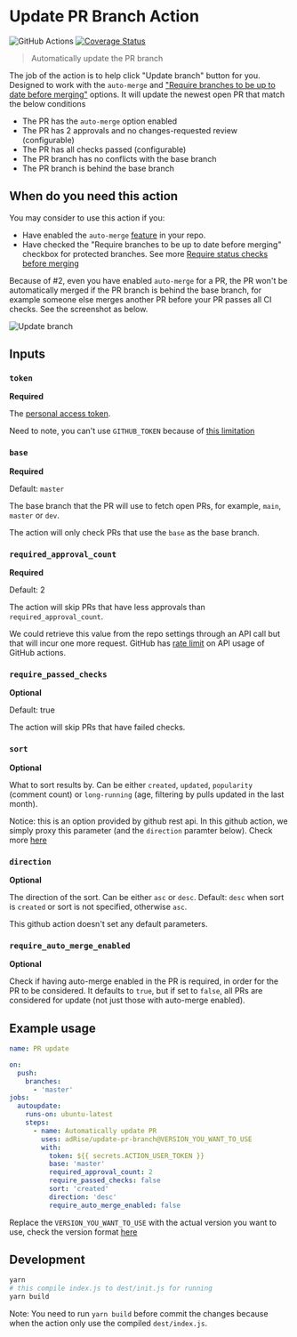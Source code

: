# Update PR Branch Action

![GitHub Actions](https://github.com/adRise/update-pr-branch/actions/workflows/unit_test.yml/badge.svg?branch=master)
[![Coverage Status](https://coveralls.io/repos/github/adRise/update-pr-branch/badge.svg?branch=master)](https://coveralls.io/github/adRise/update-pr-branch)

> Automatically update the PR branch

The job of the action is to help click "Update branch" button for you. Designed to work with the `auto-merge` and ["Require branches to be up to date before merging"](https://docs.github.com/en/github/administering-a-repository/about-protected-branches#require-status-checks-before-merging) options. It will update the newest open PR that match the below conditions

- The PR has the `auto-merge` option enabled
- The PR has 2 approvals and no changes-requested review (configurable)
- The PR has all checks passed (configurable)
- The PR branch has no conflicts with the base branch
- The PR branch is behind the base branch

## When do you need this action

You may consider to use this action if you:

- Have enabled the `auto-merge` [feature](https://docs.github.com/en/github/collaborating-with-issues-and-pull-requests/automatically-merging-a-pull-request) in your repo.
- Have checked the "Require branches to be up to date before merging" checkbox for protected branches. See more [Require status checks before merging](https://docs.github.com/en/github/administering-a-repository/about-protected-branches#require-status-checks-before-merging)

Because of #2, even you have enabled `auto-merge` for a PR, the PR won't be automatically merged if the PR branch is behind the base branch, for example someone else merges another PR before your PR passes all CI checks. See the screenshot as below.

![Update branch](screenshot.png)

## Inputs

### `token`

**Required**

The [personal access token](https://github.com/settings/tokens/).

Need to note, you can't use `GITHUB_TOKEN` because of [this limitation](https://docs.github.com/en/actions/reference/events-that-trigger-workflows#triggering-new-workflows-using-a-personal-access-token)

### `base`

**Required**

Default: `master`

The base branch that the PR will use to fetch open PRs, for example, `main`, `master` or `dev`.

The action will only check PRs that use the `base` as the base branch.

### `required_approval_count`

**Required**

Default: 2

The action will skip PRs that have less approvals than `required_approval_count`.

We could retrieve this value from the repo settings through an API call but that will incur one more request. GitHub has [rate limit](https://docs.github.com/en/actions/reference/usage-limits-billing-and-administration#usage-limits) on API usage of GitHub actions.

### `require_passed_checks`

**Optional**

Default: true

The action will skip PRs that have failed checks.

### `sort`

**Optional**

What to sort results by. Can be either `created`, `updated`, `popularity` (comment count) or `long-running` (age, filtering by pulls updated in the last month).

Notice: this is an option provided by github rest api. In this github action, we simply proxy this parameter (and the `direction` paramter below). Check more [here](https://octokit.github.io/rest.js/v18#pulls-list)

### `direction`

**Optional**

The direction of the sort. Can be either `asc` or `desc`. Default: `desc` when sort is `created` or sort is not specified, otherwise `asc`.


This github action doesn't set any default parameters.

### `require_auto_merge_enabled`

**Optional**

Check if having auto-merge enabled in the PR is required, in order for the PR to
be considered. It defaults to `true`, but if set to `false`, all PRs are
considered for update (not just those with auto-merge enabled).


## Example usage

```yml
name: PR update

on:
  push:
    branches:
      - 'master'
jobs:
  autoupdate:
    runs-on: ubuntu-latest
    steps:
      - name: Automatically update PR
        uses: adRise/update-pr-branch@VERSION_YOU_WANT_TO_USE
        with:
          token: ${{ secrets.ACTION_USER_TOKEN }}
          base: 'master'
          required_approval_count: 2
          require_passed_checks: false
          sort: 'created'
          direction: 'desc'
          require_auto_merge_enabled: false
```

Replace the `VERSION_YOU_WANT_TO_USE` with the actual version you want to use, check the version format [here](https://docs.github.com/en/actions/reference/workflow-syntax-for-github-actions#jobsjob_idstepsuses)

## Development

```bash
yarn
# this compile index.js to dest/init.js for running
yarn build
```

Note: You need to run `yarn build` before commit the changes because when the action only use the compiled `dest/index.js`.
